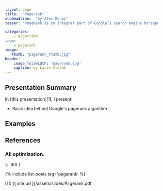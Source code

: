 ```yaml
---
layout: page
title:  "Pagerank"
subheadline:  "by Alex Munoz"
teaser: "PageRank is an integral part of Google’s search engine horsepower, but the mathematics behind it can describe the properties of general directed networks by weighing the importance of singular nodes."

categories:
    - algorithm
tags:
    - pagerank
image:
   thumb: "pagerank_thumb.jpg"
header:
    image_fullwidth: "pagerank.jpg"
    caption: by Lacie Slezak
---
```

<!-- Page Content Starts Here -->

## Presentation Summary
In [this presentation][1], I present:

  * Basic idea behind Google's pagerank algorithm

## Examples

## References

### All optimization.
{: .t60 }

{% include list-posts tag='pagerank' %}

[1]: {{ site.url }}/assets/slides/Pagerank.pdf
